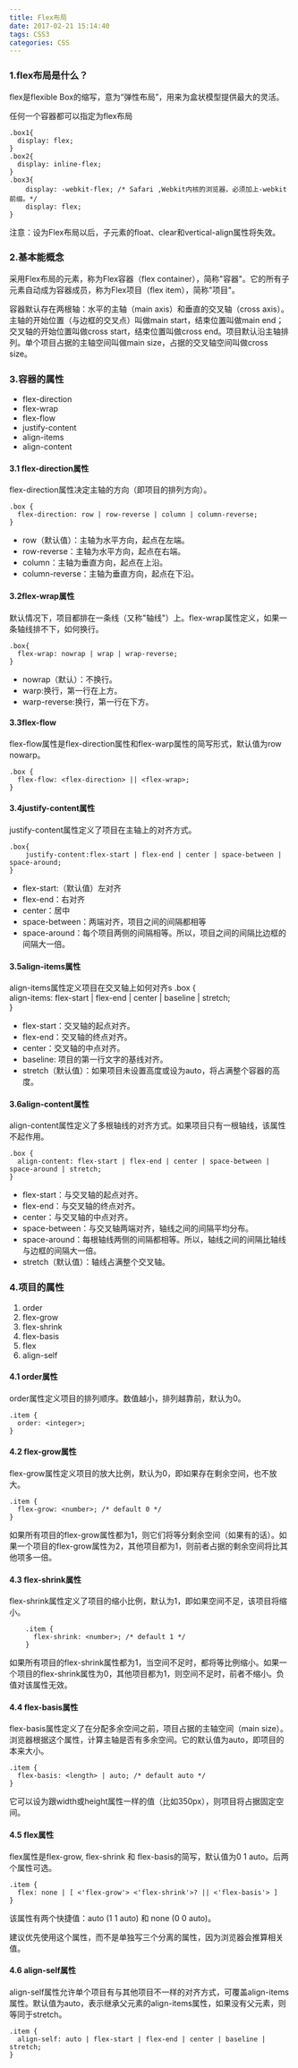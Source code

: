 ```yaml
---
title: Flex布局
date: 2017-02-21 15:14:40
tags: CSS3
categories: CSS
---
```


### 1.flex布局是什么？
flex是flexible Box的缩写，意为“弹性布局”，用来为盒状模型提供最大的灵活。

任何一个容器都可以指定为flex布局

    .box1{  
      display: flex;  
    }  
    .box2{  
      display: inline-flex; 
    }  
    .box3{  
        display: -webkit-flex; /* Safari ,Webkit内核的浏览器，必须加上-webkit前缀。*/  
        display: flex;  
    }  

注意：设为Flex布局以后，子元素的float、clear和vertical-align属性将失效。

### 2.基本能概念

采用Flex布局的元素，称为Flex容器（flex container），简称"容器"。它的所有子元素自动成为容器成员，称为Flex项目（flex item），简称"项目"。

容器默认存在两根轴：水平的主轴（main axis）和垂直的交叉轴（cross axis）。主轴的开始位置（与边框的交叉点）叫做main start，结束位置叫做main end；交叉轴的开始位置叫做cross start，结束位置叫做cross end。项目默认沿主轴排列。单个项目占据的主轴空间叫做main size，占据的交叉轴空间叫做cross size。

### 3.容器的属性
- flex-direction
- flex-wrap
- flex-flow
- justify-content
- align-items
- align-content

#### 3.1 flex-direction属性
flex-direction属性决定主轴的方向（即项目的排列方向）。

    .box {  
      flex-direction: row | row-reverse | column | column-reverse;  
    }

- row（默认值）：主轴为水平方向，起点在左端。
- row-reverse：主轴为水平方向，起点在右端。
- column：主轴为垂直方向，起点在上沿。
- column-reverse：主轴为垂直方向，起点在下沿。

#### 3.2flex-wrap属性
默认情况下，项目都排在一条线（又称"轴线"）上。flex-wrap属性定义，如果一条轴线排不下，如何换行。

    .box{  
      flex-wrap: nowrap | wrap | wrap-reverse;  
    } 

- nowrap（默认）：不换行。 
- warp:换行，第一行在上方。
- warp-reverse:换行，第一行在下方。

#### 3.3flex-flow
flex-flow属性是flex-direction属性和flex-warp属性的简写形式，默认值为row nowarp。

    .box {  
      flex-flow: <flex-direction> || <flex-wrap>;  
    } 

#### 3.4justify-content属性
justify-content属性定义了项目在主轴上的对齐方式。

    .box{
        justify-content:flex-start | flex-end | center | space-between | space-around;
    }

- flex-start:（默认值）左对齐
- flex-end：右对齐
- center：居中
- space-between：两端对齐，项目之间的间隔都相等
- space-around：每个项目两侧的间隔相等。所以，项目之间的间隔比边框的间隔大一倍。

#### 3.5align-items属性
align-items属性定义项目在交叉轴上如何对齐s
    .box {  
      align-items: flex-start | flex-end | center | baseline | stretch;  
    }  
    
- flex-start：交叉轴的起点对齐。
- flex-end：交叉轴的终点对齐。
- center：交叉轴的中点对齐。
- baseline: 项目的第一行文字的基线对齐。
- stretch（默认值）：如果项目未设置高度或设为auto，将占满整个容器的高度。

#### 3.6align-content属性

align-content属性定义了多根轴线的对齐方式。如果项目只有一根轴线，该属性不起作用。

    .box {  
      align-content: flex-start | flex-end | center | space-between | space-around | stretch;  
    }  

- flex-start：与交叉轴的起点对齐。
- flex-end：与交叉轴的终点对齐。
- center：与交叉轴的中点对齐。
- space-between：与交叉轴两端对齐，轴线之间的间隔平均分布。
- space-around：每根轴线两侧的间隔都相等。所以，轴线之间的间隔比轴线与边框的间隔大一倍。
- stretch（默认值）：轴线占满整个交叉轴。

### 4.项目的属性

1. order
2. flex-grow
3. flex-shrink
4. flex-basis
5. flex
6. align-self

#### 4.1 order属性

order属性定义项目的排列顺序。数值越小，排列越靠前，默认为0。

    .item {  
      order: <integer>;  
    }  

#### 4.2 flex-grow属性

flex-grow属性定义项目的放大比例，默认为0，即如果存在剩余空间，也不放大。

    .item {  
      flex-grow: <number>; /* default 0 */  
    }  

如果所有项目的flex-grow属性都为1，则它们将等分剩余空间（如果有的话）。如果一个项目的flex-grow属性为2，其他项目都为1，则前者占据的剩余空间将比其他项多一倍。

#### 4.3 flex-shrink属性

flex-shrink属性定义了项目的缩小比例，默认为1，即如果空间不足，该项目将缩小。

        .item {  
          flex-shrink: <number>; /* default 1 */  
        }  

如果所有项目的flex-shrink属性都为1，当空间不足时，都将等比例缩小。如果一个项目的flex-shrink属性为0，其他项目都为1，则空间不足时，前者不缩小。负值对该属性无效。

#### 4.4 flex-basis属性

flex-basis属性定义了在分配多余空间之前，项目占据的主轴空间（main size）。浏览器根据这个属性，计算主轴是否有多余空间。它的默认值为auto，即项目的本来大小。

    .item {  
      flex-basis: <length> | auto; /* default auto */  
    }    

它可以设为跟width或height属性一样的值（比如350px），则项目将占据固定空间。

#### 4.5 flex属性

flex属性是flex-grow, flex-shrink 和 flex-basis的简写，默认值为0 1 auto。后两个属性可选。

    .item {  
      flex: none | [ <'flex-grow'> <'flex-shrink'>? || <'flex-basis'> ]  
    }  


该属性有两个快捷值：auto (1 1 auto) 和 none (0 0 auto)。

建议优先使用这个属性，而不是单独写三个分离的属性，因为浏览器会推算相关值。

#### 4.6 align-self属性

align-self属性允许单个项目有与其他项目不一样的对齐方式，可覆盖align-items属性。默认值为auto，表示继承父元素的align-items属性，如果没有父元素，则等同于stretch。

    .item {  
      align-self: auto | flex-start | flex-end | center | baseline | stretch;  
    }  
